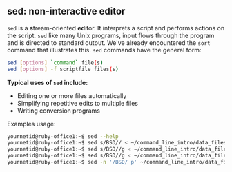 ## sed: non-interactive editor

`sed` is a **s**tream-oriented **ed**itor. It interprets a script and performs actions on the script. `sed` like many Unix programs, input flows through the program and is directed to standard output. We've already encountered the `sort` command that illustrates this. `sed` commands have the general form:

```bash
sed [options] `command` file(s)
sed [options] -f scriptfile files(s)
```
**Typical uses of `sed` include:**

* Editing one or more files automatically
* Simplifying repetitive edits to multiple files
* Writing conversion programs

Examples usage:

```bash
yournetid@ruby-office1:~$ sed --help
yournetid@ruby-office1:~$ sed s/BSD// < ~/command_line_intro/data_files/operatingsystemlist
yournetid@ruby-office1:~$ sed s/BSD//g < ~/command_line_intro/data_files/operatingsystemlist
yournetid@ruby-office1:~$ sed s/BSD//g < ~/command_line_intro/data_files/operatingsystemlist > nobsdlist
yournetid@ruby-office1:~$ sed -n '/BSD/ p' ~/command_line_intro/data_files/operatingsystemlist
```
